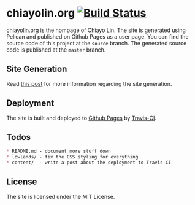 # chiayolin.org [![Build Status](https://travis-ci.org/chiayolin/chiayolin.github.io.svg?branch=source)](https://travis-ci.org/chiayolin/chiayolin.github.io)

[chiayolin.org][1] is the hompage of Chiayo Lin. The site is generated using 
Pelican and published on Github Pages as a user page. You can find the source
code of this project at the `source` branch. The generated source code is
published at the `master` branch.

## Site Generation

Read [this post][2] for more information regarding the site generation.

## Deployment

The site is built and deployed to [Github Pages][3] by [Travis-CI][4].

## Todos

```md
* README.md - document more stuff down
* lowlands/ - fix the CSS styling for everything
* content/  - write a post about the deployment to Travis-CI
```

## License

The site is licensed under the MIT License.

[1]: http://chiayolin.org/
[2]: http://chiayolin.org/a/generating-a-static-site-with-pelican.html
[3]: https://pages.github.com/
[4]: https://travis-ci.org/
[5]: https://raw.githubusercontent.com/chiayolin/chiayolin.github.io/source/LICENSE
